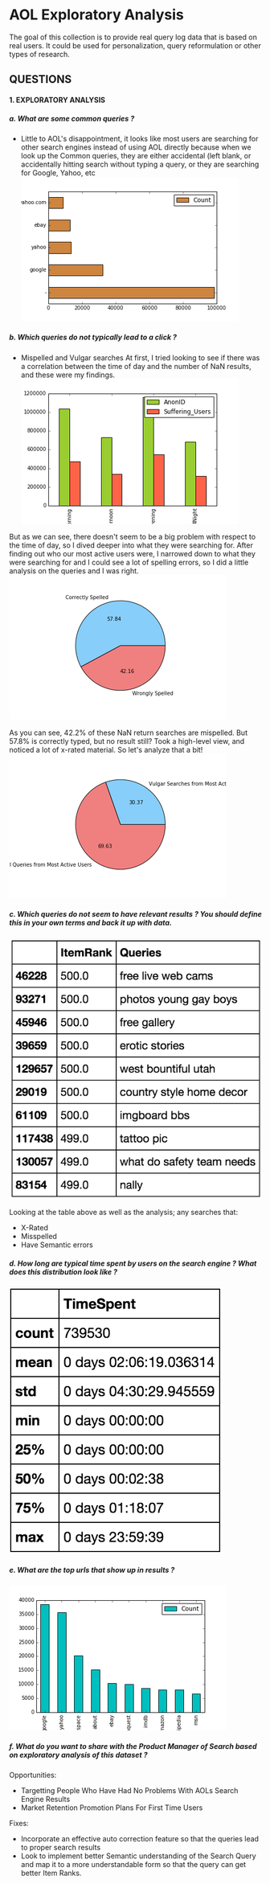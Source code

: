 # AOL Exploratory Analysis
The goal of this collection is to provide real query log data that is based on real users. It could be used for personalization, query reformulation or other types of research.

## QUESTIONS

#### 1. EXPLORATORY ANALYSIS

##### a. What are some common queries ?
- Little to AOL's disappointment, it looks like most users are searching for other search engines instead of using AOL directly because when we look up the Common queries, they are either accidental (left blank, or accidentally hitting search without typing a query, or they are searching for Google, Yahoo, etc
![Common Queries](Visuals/MostSearchedQueries.png)


##### b. Which queries do not typically lead to a click ?
- Mispelled and Vulgar searches
At first, I tried looking to see if there was a correlation between the time of day and the number of NaN results, and these were my findings.
![Queries By Day](Visuals/SufferingUsers.png)

But as we can see, there doesn't seem to be a big problem with respect to the time of day, so I dived deeper into what they were searching for. After finding out who our most active users were, I narrowed down to what they were searching for and I could see a lot of spelling errors, so I did a little analysis on the queries and I was right. 
![Total Misspelled Queries](Visuals/SpellCheckQueries.png)

As you can see, 42.2% of these NaN return searches are mispelled. But 57.8% is correctly typed, but no result still? 
Took a high-level view, and noticed a lot of x-rated material. So let's analyze that a bit!
![Vulgar Queries](Visuals/VulgarUsedByMostActiveUsers.png)

##### c. Which queries do not seem to have relevant results ? You should define this in your own terms and back it up with data.

![Irrelevant Results](Visuals/IrrelevantResults.png)

Looking at the table above as well as the analysis; any searches that:
- X-Rated
- Misspelled
- Have Semantic errors 

##### d. How long are typical time spent by users on the search engine ? What does this distribution look like ?

![Time Summary](Visuals/TimeSummary.png)

##### e. What are the top urls that show up in results ?

![Common URLs](Visuals/CommonURLS.png)

##### f. What do you want to share with the Product Manager of Search based on exploratory analysis of this dataset ?

Opportunities:
- Targetting People Who Have Had No Problems With AOLs Search Engine Results
- Market Retention Promotion Plans For First Time Users

Fixes:
- Incorporate an effective auto correction feature so that the queries lead to proper search results
- Look to implement better Semantic understanding of the Search Query and map it to a more understandable form so that the query can get better Item Ranks.